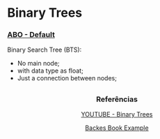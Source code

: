 # Binary Trees

### <a href="https://github.com/heloisaPazeti/EstruturaDeDados/tree/main/Arvores/Arvores_Binarias_Simples/Binary_Search_Tree_1">ABO - Default</a>

<p>Binary Search Tree (BTS):</p>

- No main node;
- with data type as float;
- Just a connection between nodes;
##

### <p align="center">Referências</p>
<p align="center"><a href="https://www.youtube.com/playlist?list=PLqJK4Oyr5WSii6sFzwC6xTuhfALuJVEKT">YOUTUBE - Binary Trees</a></p>
<p align="center"><a href="https://www.amazon.com.br/Estrutura-Dados-Descomplicada-Linguagem-Backes/dp/8535285237">Backes Book Example</a></p>

